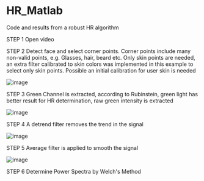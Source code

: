 # HR_Matlab
Code and results from a robust HR algorithm


STEP 1  Open video

STEP 2 Detect face and select corner points. Corner points include many non-valid points, e.g. Glasses, hair, beard etc. Only skin points are needed, an extra filter calibrated to skin colors was implemented in this example to select only skin points. Possible an initial calibration for user skin is needed


![image](https://github.com/mauOrtRuiz/HR_Matlab/assets/44585823/a964c146-68bb-43ff-b061-6f931e2c0555)

STEP 3  Green Channel is extracted, according to Rubinstein, green light has better result for HR determination, raw green intensity is extracted

![image](https://github.com/mauOrtRuiz/HR_Matlab/assets/44585823/af016dbb-f8a5-47f1-a2be-5649b2d32e88)

STEP 4 A detrend filter removes the trend in the signal

![image](https://github.com/mauOrtRuiz/HR_Matlab/assets/44585823/c909be29-8801-4804-a453-6035ab6f81e8)

STEP 5 Average filter is applied to smooth the signal

![image](https://github.com/mauOrtRuiz/HR_Matlab/assets/44585823/06bca619-d58e-4187-8ecf-3e6584a11cc7)

STEP 6 Determine Power Spectra by Welch's Method



